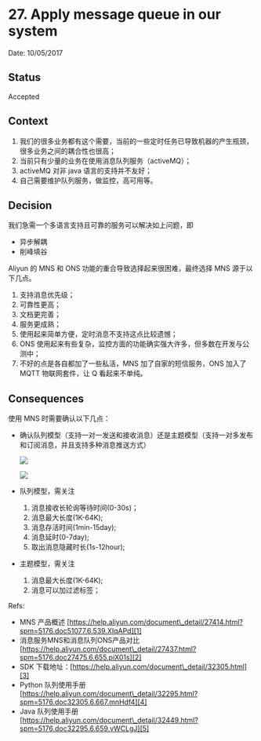 # 27. Apply message queue in our system

Date: 10/05/2017

## Status

Accepted

## Context

1. 我们的很多业务都有这个需要，当前的一些定时任务已导致机器的产生瓶颈，很多业务之间的耦合性也很高；
2. 当前只有少量的业务在使用消息队列服务（activeMQ）；
3. activeMQ 对非 java 语言的支持并不友好；
4. 自己需要维护队列服务，做监控，高可用等。

## Decision

我们急需一个多语言支持且可靠的服务可以解决如上问题，即

* 异步解耦
* 削峰填谷

Aliyun 的 MNS 和 ONS 功能的重合导致选择起来很困难，最终选择 MNS 源于以下几点。

1. 支持消息优先级；
2. 可靠性更高；
3. 文档更完善；
4. 服务更成熟；
5. 使用起来简单方便，定时消息不支持这点比较遗憾；
6. ONS 使用起来有些复杂，监控方面的功能确实强大许多，但多数在开发与公测中；
7. 不好的点是各自都加了一些私活，MNS 加了自家的短信服务，ONS 加入了 MQTT 物联网套件，让 Q 看起来不单纯。

## Consequences

使用 MNS 时需要确认以下几点：
* 确认队列模型（支持一对一发送和接收消息）还是主题模型（支持一对多发布和订阅消息，并且支持多种消息推送方式）

	![][image-1]

	![][image-2]

* 队列模型，需关注
	1. 消息接收长轮询等待时间(0-30s)；
	2. 消息最大长度(1K-64K);
	3. 消息存活时间(1min-15day);
	4. 消息延时(0-7day);
	5. 取出消息隐藏时长(1s-12hour);

* 主题模型，需关注
	1. 消息最大长度(1K-64K);
	2. 消息可以加过滤标签；

Refs:

* MNS 产品概述 [https://help.aliyun.com/document\_detail/27414.html?spm=5176.doc51077.6.539.XIqAPd][1]
* 消息服务MNS和消息队列ONS产品对比 [https://help.aliyun.com/document\_detail/27437.html?spm=5176.doc27475.6.655.piX01s][2]
* SDK 下载地址：[https://help.aliyun.com/document\_detail/32305.html][3]
* Python 队列使用手册 [https://help.aliyun.com/document\_detail/32295.html?spm=5176.doc32305.6.667.mnHdf4][4]
* Java 队列使用手册 [https://help.aliyun.com/document\_detail/32449.html?spm=5176.doc32295.6.659.vWCLgJ][5]

[1]:	https://help.aliyun.com/document_detail/27414.html?spm=5176.doc51077.6.539.XIqAPd
[2]:	https://help.aliyun.com/document_detail/27437.html?spm=5176.doc27475.6.655.piX01s
[3]:	https://help.aliyun.com/document_detail/32305.html
[4]:	https://help.aliyun.com/document_detail/32295.html?spm=5176.doc32305.6.667.mnHdf4
[5]:	https://help.aliyun.com/document_detail/32449.html?spm=5176.doc32295.6.659.vWCLgJ

[image-1]:	files/mns-queue.jpg
[image-2]:	files/mns-topic.gif